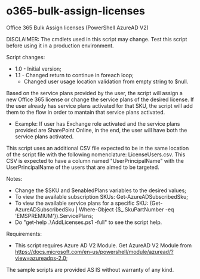 # o365-bulk-assign-licenses
Office 365 Bulk Assign licenses (PowerShell AzureAD V2)

DISCLAIMER: The cmdlets used in this script may change. Test this script before using it in a production environment.

Script changes:
 - 1.0 - Initial version;
 - 1.1 - Changed return to continue in foreach loop;
   - Changed user usage location validation from empty string to $null.

Based on the service plans provided by the user, the script will assign a new Office 365 license or change the service plans of the desired license. If the user already has service plans activated for that SKU, the script will add them to the flow in order to mantain that service plans activated.
 - Example: If user has Exchange role activated and the service plans provided are SharePoint Online, in the end, the user will have both the service plans activated.

This script uses an additional CSV file expected to be in the same location of the script file with the following nomenclature: LicenseUsers.csv. This CSV is expected to have a column named "UserPrincipalName" with the UserPrincipalName of the users that are aimed to be targeted.

Notes:
 - Change the $SKU and $enabledPlans variables to the desired values;
 - To view the available subscription SKUs: Get-AzureADSubscribedSku;
 - To view the available service plans for a specific SKU: (Get-AzureADSubscribedSku | Where-Object {$_.SkuPartNumber -eq 'EMSPREMIUM'}).ServicePlans;
 - Do "get-help .\AddLicenses.ps1 -full" to see the script help.
 
Requirements:
 - This script requires Azure AD V2 Module. Get AzureAD V2 Module from https://docs.microsoft.com/en-us/powershell/module/azuread/?view=azureadps-2.0;
 
 The sample scripts are provided AS IS without warranty of any kind.